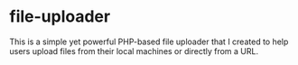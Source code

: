 # file-uploader
This is a simple yet powerful PHP-based file uploader that I created to help users upload files from their local machines or directly from a URL. 
